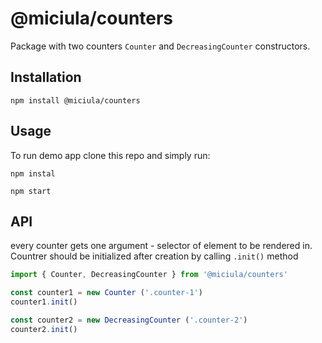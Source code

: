 # @miciula/counters

Package with two counters `Counter` and `DecreasingCounter` constructors.

## Installation

```
npm install @miciula/counters

```

## Usage

To run demo app clone this repo and simply run:

```
npm instal
```

```
npm start
```

## API

every counter gets one argument - selector of element to be rendered in.
Countrer should be initialized after creation by calling `.init()` method

```javascript
import { Counter, DecreasingCounter } from '@miciula/counters'

const counter1 = new Counter ('.counter-1')
counter1.init()

const counter2 = new DecreasingCounter ('.counter-2')
counter2.init()
```